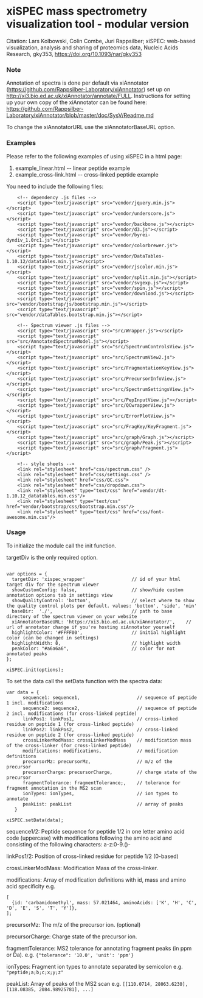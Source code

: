 # xiSPEC mass spectrometry visualization tool - modular version

Citation: Lars Kolbowski, Colin Combe, Juri Rappsilber; xiSPEC: web-based visualization, analysis and sharing of proteomics data, Nucleic Acids Research, gky353, https://doi.org/10.1093/nar/gky353

### Note

Annotation of spectra is done per default via xiAnnotator (https://github.com/Rappsilber-Laboratory/xiAnnotator) set up on http://xi3.bio.ed.ac.uk/xiAnnotator/annotate/FULL. Instructions for setting up your own copy of the xiAnnotator can be found here: https://github.com/Rappsilber-Laboratory/xiAnnotator/blob/master/doc/SysV/Readme.md

To change the xiAnnotatorURL use the xiAnnotatorBaseURL option.


### Examples
Please refer to the following examples of using xiSPEC in a html page:
  1. example_linear.html 	-- linear peptide example
  2. example_cross-link.html 	-- cross-linked peptide example

You need to include the following files:
```
    <!-- dependency .js files -->
    <script type="text/javascript" src="vendor/jquery.min.js"></script>
    <script type="text/javascript" src="vendor/underscore.js"></script>
    <script type="text/javascript" src="vendor/backbone.js"></script>
    <script type="text/javascript" src="vendor/d3.js"></script>
    <script type="text/javascript" src="vendor/byrei-dyndiv_1.0rc1.js"></script>
    <script type="text/javascript" src="vendor/colorbrewer.js"></script>
    <script type="text/javascript" src="vendor/DataTables-1.10.12/datatables.min.js"></script>
    <script type="text/javascript" src="vendor/jscolor.min.js"></script>
    <script type="text/javascript" src="vendor/split.min.js"></script>
    <script type="text/javascript" src="vendor/svgexp.js"></script>
    <script type="text/javascript" src="vendor/spin.js"></script>
    <script type="text/javascript" src="vendor/download.js"></script>
    <script type="text/javascript" src="vendor/bootstrap/js/bootstrap.min.js"></script>
    <script type="text/javascript" src="vendor/dataTables.bootstrap.min.js"></script>

    <!-- Spectrum viewer .js files -->
    <script type="text/javascript" src="src/Wrapper.js"></script>
    <script type="text/javascript" src="src/AnnotatedSpectrumModel.js"></script>
    <script type="text/javascript" src="src/SpectrumControlsView.js"></script>
    <script type="text/javascript" src="src/SpectrumView2.js"></script>
    <script type="text/javascript" src="src/FragmentationKeyView.js"></script>
    <script type="text/javascript" src="src/PrecursorInfoView.js"></script>
    <script type="text/javascript" src="src/SpectrumSettingsView.js"></script>
    <script type="text/javascript" src="src/PepInputView.js"></script>
    <script type="text/javascript" src="src/QCwrapperView.js"></script>
    <script type="text/javascript" src="src/ErrorPlotView.js"></script>
    <script type="text/javascript" src="src/FragKey/KeyFragment.js"></script>
    <script type="text/javascript" src="src/graph/Graph.js"></script>
    <script type="text/javascript" src="src/graph/Peak.js"></script>
    <script type="text/javascript" src="src/graph/Fragment.js"></script>

    <!-- style sheets -->
    <link rel="stylesheet" href="css/spectrum.css" />
    <link rel="stylesheet" href="css/settings.css" />
    <link rel="stylesheet" href="css/QC.css">
    <link rel="stylesheet" href="css/dropdown.css">
    <link rel="stylesheet" type="text/css" href="vendor/dt-1.10.12_datatables.min.css"/>
    <link rel="stylesheet" type="text/css" href="vendor/bootstrap/css/bootstrap.min.css"/>
    <link rel="stylesheet" type="text/css" href="css/font-awesome.min.css"/>
```

### Usage

To initialize the module call the init function.

targetDiv is the only required option.

```

var options = {
  targetDiv: 'xispec_wrapper'                 // id of your html target div for the spectrum viewer
  showCustomConfig: false,                    // show/hide custom annotation options tab in settings view
  showQualityControl: 'bottom',               // select where to show the quality control plots per default. values: 'bottom', 'side', 'min'
  baseDir:  './',                             // path to base directory of the spectrum viewer on your website 
  xiAnnotatorBaseURL: 'https://xi3.bio.ed.ac.uk/xiAnnotator/',    // url of annotator change if you're hosting xiAnnotator yourself
  highlightColor: '#FFFF00',                  // initial highlight color (can be changed in settings)
  highlightWidth: 8,                          // highlight width
  peakColor: "#a6a6a6",                       // color for not annotated peaks
};

xiSPEC.init(options);

```




To set the data call the setData function with the spectra data:
```
var data = {
      sequence1: sequence1,                     // sequence of peptide 1 incl. modifications
      sequence2: sequence2,                     // sequence of peptide 2 incl. modifications (for cross-linked peptide)
      linkPos1: linkPos1,                       // cross-linked residue on peptide 1 (for cross-linked peptide)
      linkPos2: linkPos2,                       // cross-linked residue on peptide 2 (for cross-linked peptide)
      crossLinkerModMass: crossLinkerModMass    // modification mass of the cross-linker (for cross-linked peptide)
      modifications: modifications,             // modification definitions
      precursorMz: precursorMz,                 // m/z of the precursor
      precursorCharge: precursorCharge,         // charge state of the precursor
      fragmentTolerance: fragmentTolerance;,    // tolerance for fragment annotation in the MS2 scan
      ionTypes: ionTypes,                       // ion types to annotate
      peakList: peakList                        // array of peaks
   }
   
xiSPEC.setData(data);
```

sequence1/2: Peptide sequence for peptide 1/2 in one letter amino acid code (uppercase) with modifications following the amino acid and consisting of the following characters: a-z:0-9.()\-

linkPos1/2: Position of cross-linked residue for peptide 1/2 (0-based)

crossLinkerModMass: Modification Mass of the cross-linker.

modifications: Array of modification definitions with id, mass and amino acid specificity e.g.
```
[
  {id: 'carbamidomethyl', mass: 57.021464, aminoAcids: ['K', 'H', 'C', 'D', 'E', 'S', 'T', 'Y']},
];
```

precursorMz: The m/z of the precursor ion. (optional)

precursorCharge: Charge state of the precursor ion.

fragmentTolerance: MS2 tolerance for annotating fragment peaks (in ppm or Da). e.g. ```{"tolerance": '10.0', 'unit': 'ppm'}```

ionTypes: Fragment ion types to annotate separated by semicolon e.g. ```"peptide;a;b;c;x;y;z"```

peakList: Array of peaks of the MS2 scan e.g. ```[[110.0714, 28063.6230], [118.08385, 2084.98925781], ...]```

